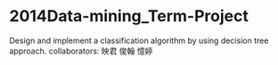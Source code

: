 2014Data-mining_Term-Project
============================

Design and implement a classification algorithm by using decision tree approach.
collaborators: 映君 俊翰 憶婷
